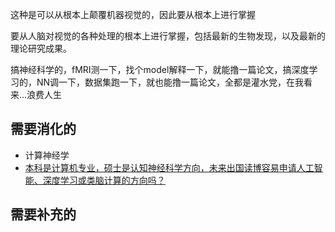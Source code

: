 


这种是可以从根本上颠覆机器视觉的，因此要从根本上进行掌握

要从人脑对视觉的各种处理的根本上进行掌握，包括最新的生物发现，以及最新的理论研究成果。

搞神经科学的，fMRI测一下，找个model解释一下，就能撸一篇论文，搞深度学习的，NN调一下，数据集跑一下，就也能撸一篇论文，全都是灌水党，在我看来...浪费人生


## 需要消化的

- 计算神经学
- [本科是计算机专业，硕士是认知神经科学方向，未来出国读博容易申请人工智能、深度学习或类脑计算的方向吗？](https://www.zhihu.com/question/53605798)


## 需要补充的
